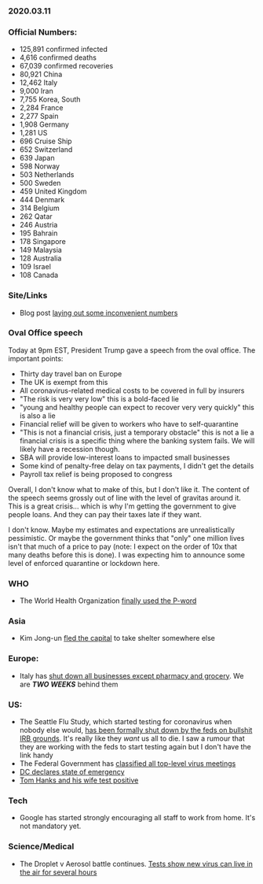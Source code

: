 ### 2020.03.11

### Official Numbers:

* 125,891 confirmed infected
* 4,616 confirmed deaths
* 67,039 confirmed recoveries
* 80,921 China
* 12,462 Italy
* 9,000 Iran
* 7,755 Korea, South
* 2,284 France
* 2,277 Spain
* 1,908 Germany
* 1,281 US
* 696 Cruise Ship
* 652 Switzerland
* 639 Japan
* 598 Norway
* 503 Netherlands
* 500 Sweden
* 459 United Kingdom
* 444 Denmark
* 314 Belgium
* 262 Qatar
* 246 Austria
* 195 Bahrain
* 178 Singapore
* 149 Malaysia
* 128 Australia
* 109 Israel
* 108 Canada

### Site/Links

* Blog post [laying out some inconvenient
  numbers](https://medium.com/@tomaspueyo/coronavirus-act-today-or-people-will-die-f4d3d9cd99ca)

### Oval Office speech

Today at 9pm EST, President Trump gave a speech from the oval office.
The important points:

* Thirty day travel ban on Europe
* The UK is exempt from this
* All coronavirus-related medical costs to be covered in full by
  insurers
* "The risk is very very low" this is a bold-faced lie
* "young and healthy people can expect to recover very very quickly"
  this is also a lie
* Financial relief will be given to workers who have to self-quarantine
* "This is not a financial crisis, just a temporary obstacle" this is not a lie
  a financial crisis is a specific thing where the banking system fails.  We will
  likely have a recession though.
* SBA will provide low-interest loans to impacted small businesses
* Some kind of penalty-free delay on tax payments, I didn't get the
  details
* Payroll tax relief is being proposed to congress

Overall, I don't know what to make of this, but I don't like it. The
content of the speech seems grossly out of line with the level of
gravitas around it. This is a great crisis... which is why I'm getting
the government to give people loans. And they can pay their taxes late
if they want.

I don't know. Maybe my estimates and expectations are unrealistically
pessimistic. Or maybe the government thinks that "only" one million
lives isn't that much of a price to pay (note: I expect on the order of
10x that many deaths before this is done). I was expecting him to
announce some level of enforced quarantine or lockdown here.

### WHO

* The World Health Organization [finally used the
  P-word](https://www.bbc.com/news/world-51839944)

### Asia

* Kim Jong-un [fled the
  capital](http://english.chosun.com/site/data/html_dir/2020/03/11/2020031102055.html)
  to take shelter somewhere else

### Europe:

* Italy has [shut down all businesses except pharmacy and
  grocery](https://www.repubblica.it/politica/2020/03/11/news/coronavirus_conte_italia_governo_misure-250988471/).
  We are _**TWO WEEKS**_ behind them

### US:

* The Seattle Flu Study, which started testing for coronavirus when
  nobody else would, [has been formally shut down by the feds on
  bullshit IRB
  grounds](https://www.nytimes.com/2020/03/10/us/coronavirus-testing-delays.html).
  It's really like they _want_ us all to die. I saw a rumour that they
  are working with the feds to start testing again but I don't have the
  link handy
* The Federal Government has [classified all top-level virus
  meetings](https://twitter.com/lookner/status/1237783812807024647?s=20)
* [DC declares state of
  emergency](https://twitter.com/BNODesk/status/1237851333635407873?s=20)
* [Tom Hanks and his wife test
  positive](https://twitter.com/spectatorindex/status/1237910028650049538?s=20)

### Tech

* Google has started strongly encouraging all staff to work from home.
  It's not mandatory yet.

### Science/Medical

* The Droplet v Aerosol battle continues. [Tests show new virus can live
  in the air for several
  hours](https://apnews.com/fe0239e95b8ad1037639ed833b990e48)


